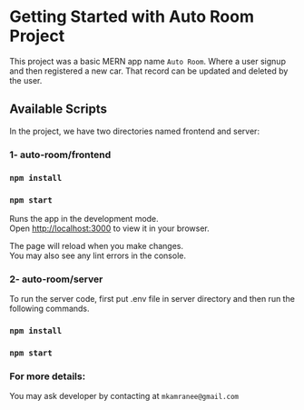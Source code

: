 # Getting Started with Auto Room Project

This project was a basic MERN app name `Auto Room`. Where a user signup and then registered a new car. That record can be updated and deleted by the user.

## Available Scripts

In the project, we have two directories named frontend and server:

### 1-  auto-room/frontend
### `npm install`
### `npm start`

Runs the app in the development mode.\
Open [http://localhost:3000](http://localhost:3000) to view it in your browser.

The page will reload when you make changes.\
You may also see any lint errors in the console.

### 2-  auto-room/server
To run the server code, first put .env file in server directory and then run the following commands.
### `npm install`
### `npm start`


### For more details: 
You may ask developer by contacting at `mkamranee@gmail.com`
